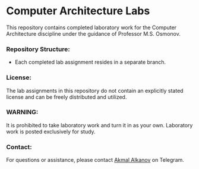 # Computer Architecture Labs

This repository contains completed laboratory work for the Computer Architecture discipline under the guidance of Professor M.S. Osmonov.

### Repository Structure:
- Each completed lab assignment resides in a separate branch.

### License:
The lab assignments in this repository do not contain an explicitly stated license and can be freely distributed and utilized.

### WARNING:
It is prohibited to take laboratory work and turn it in as your own. Laboratory work is posted exclusively for study.

### Contact:
For questions or assistance, please contact  [Akmal Alkanov](https://t.me/Kemal_99) on Telegram.